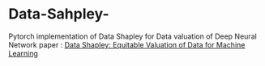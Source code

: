 # Data-Sahpley-
Pytorch implementation of Data Shapley for Data valuation of Deep Neural Network
paper : [Data Shapley: Equitable Valuation of Data for Machine Learning](https://arxiv.org/abs/1904.02868)

  
